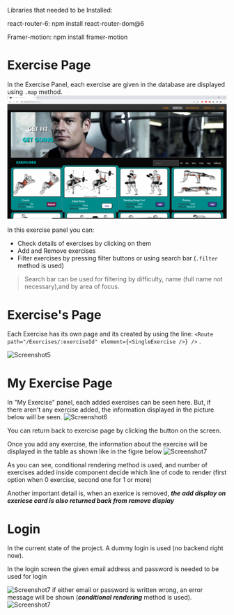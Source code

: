 Libraries that needed to be Installed:

react-router-6:
npm install react-router-dom@6

Framer-motion:
npm install framer-motion


# Exercise Page

In the Exercise Panel, each exercise are given in the database are displayed using  ```.map``` method.
![Screenshot](https://github.com/CanSudor95/fitness-website/blob/master/public/ScreenShots/ScreenShot4.PNG?raw=true)

In this exercise panel you can:
- Check details of exercises by clicking on them
- Add and Remove exercises
- Filter exercises by pressing filter buttons or using search bar (```.filter``` method is used)
 >Search bar can be used for filtering by difficulty, name (full name not necessary),and by area of focus.

# Exercise's Page

Each Exercise has its own page and its created by using the line:
```<Route path="/Exercises/:exerciseId" element={<SingleExercise />} />``` .

![Screenshot5](https://github.com/CanSudor95/fitness-website/blob/master/public/ScreenShots/ScreenShot5.png?raw=true)

# My Exercise Page

In "My Exercise" panel, each added exercises can be seen here. But, if there aren't any exercise added, the information displayed in the picture below will be seen.
![Screenshot6](https://github.com/CanSudor95/fitness-website/blob/master/public/ScreenShots/ScreenShot6.png?raw=true)

You can return back to exercise page by clicking the button on the screen.

Once you add any exercise, the information about the exercise will be displayed in the table as shown like in the figıre below
![Screenshot7](https://github.com/CanSudor95/fitness-website/blob/master/public/ScreenShots/ScreenShot7.png?raw=true)

As you can see, conditional rendering method is used, and number of exercises added inside <My Exercise> component decide which line of code to render (first option when 0 exercise, second one for 1 or more)
 
Another important detail is, when an exerice is removed, **_the add display on exericse card is also returned back from remove display_**
  
# Login

In the current state of the project. A dummy login is used (no backend right now).
  
In the login screen the given email address and password is needed to be used for login 
  
![Screenshot7](https://github.com/CanSudor95/fitness-website/blob/master/public/ScreenShots/ScreenShot8.png?raw=true)
  if either email or password is written wrong, an error message will be shown (**_conditional rendering_** method is used).
![Screenshot7](https://github.com/CanSudor95/fitness-website/blob/master/public/ScreenShots/ScreenShot9.png?raw=true) 
  
  
  
  
